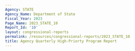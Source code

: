 ```yaml
---
Agency: STATE
Agency_Name: Department of State
Fiscal_Year: 2023
Page_Name: 2023_STATE_10
Report_Id: '10'
layout: congressional-reports
permalink: /resources/congressional-reports/2023_STATE_10
title: Agency Quarterly High-Priorty Program Report
---
```

